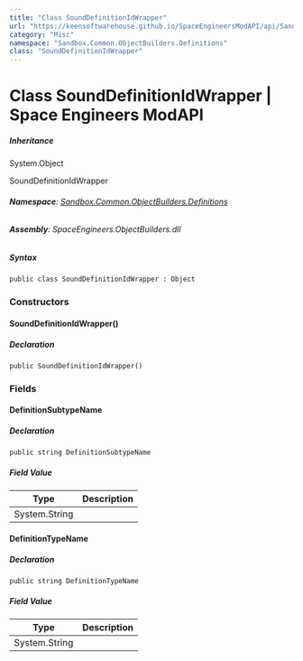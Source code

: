 ```yaml
---
title: "Class SoundDefinitionIdWrapper"
url: "https://keensoftwarehouse.github.io/SpaceEngineersModAPI/api/Sandbox.Common.ObjectBuilders.Definitions.SoundDefinitionIdWrapper.html"
category: "Misc"
namespace: "Sandbox.Common.ObjectBuilders.Definitions"
class: "SoundDefinitionIdWrapper"
---
```


# Class SoundDefinitionIdWrapper | Space Engineers ModAPI

##### Inheritance

System.Object

SoundDefinitionIdWrapper

###### **Namespace**: [Sandbox.Common.ObjectBuilders.Definitions](https://keensoftwarehouse.github.io/SpaceEngineersModAPI/api/Sandbox.Common.ObjectBuilders.Definitions.html)

###### **Assembly**: SpaceEngineers.ObjectBuilders.dll

##### Syntax

```
public class SoundDefinitionIdWrapper : Object
```

### Constructors

#### SoundDefinitionIdWrapper()

##### Declaration

```
public SoundDefinitionIdWrapper()
```

### Fields

#### DefinitionSubtypeName

##### Declaration

```
public string DefinitionSubtypeName
```

##### Field Value

| Type | Description |
| --- | --- |
| System.String |     |

#### DefinitionTypeName

##### Declaration

```
public string DefinitionTypeName
```

##### Field Value

| Type | Description |
| --- | --- |
| System.String |     |